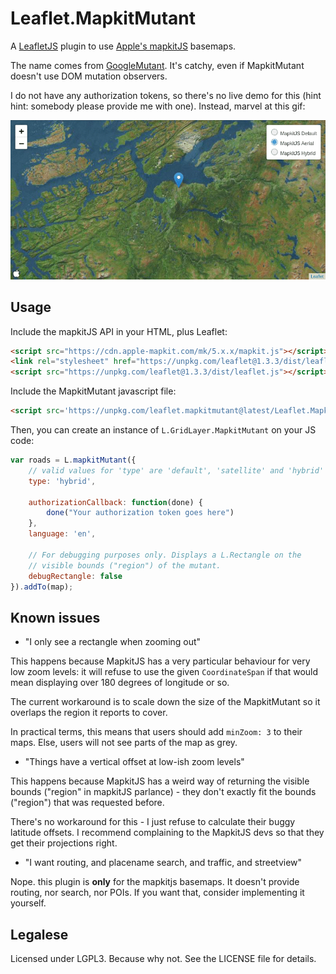 # Leaflet.MapkitMutant

A [LeafletJS](http://leafletjs.com/) plugin to use [Apple's mapkitJS](https://developer.apple.com/documentation/mapkitjs) basemaps.

The name comes from [GoogleMutant](https://gitlab.com/IvanSanchez/Leaflet.GridLayer.GoogleMutant). It's catchy, even if MapkitMutant doesn't use DOM mutation observers.

I do not have any authorization tokens, so there's no live demo for this
(hint hint: somebody please provide me with one). Instead, marvel at this gif:

![Leaflet showing the three different mapkitjs map types](demo.gif)

## Usage

Include the mapkitJS API in your HTML, plus Leaflet:

```html
<script src="https://cdn.apple-mapkit.com/mk/5.x.x/mapkit.js"></script>
<link rel="stylesheet" href="https://unpkg.com/leaflet@1.3.3/dist/leaflet.css" />
<script src="https://unpkg.com/leaflet@1.3.3/dist/leaflet.js"></script>
```

Include the MapkitMutant javascript file:

```html
<script src='https://unpkg.com/leaflet.mapkitmutant@latest/Leaflet.MapkitMutant.js'></script>
```

Then, you can create an instance of `L.GridLayer.MapkitMutant` on your JS code:

```javascript
var roads = L.mapkitMutant({
	// valid values for 'type' are 'default', 'satellite' and 'hybrid'
	type: 'hybrid',

	authorizationCallback: function(done) {
		done("Your authorization token goes here")
	},
	language: 'en',

	// For debugging purposes only. Displays a L.Rectangle on the
	// visible bounds ("region") of the mutant.
	debugRectangle: false
}).addTo(map);
```


## Known issues

* "I only see a rectangle when zooming out"

This happens because MapkitJS has a very particular behaviour for very low
zoom levels: it will refuse to use the given `CoordinateSpan` if that would
mean displaying over 180 degrees of longitude or so.

The current workaround is to scale down the size of the MapkitMutant so it overlaps
the region it reports to cover.

In practical terms, this means that users should add `minZoom: 3` to their maps.
Else, users will not see parts of the map as grey.

* "Things have a vertical offset at low-ish zoom levels"

This happens because MapkitJS has a weird way of returning the visible bounds
("region" in mapkitJS parlance) - they don't exactly fit the bounds ("region")
that was requested before.

There's no workaround for this - I just refuse to calculate their buggy latitude
offsets. I recommend complaining to the MapkitJS devs so that they get their
projections right.


* "I want routing, and placename search, and traffic, and streetview"

Nope. this plugin is **only** for the mapkitjs basemaps. It doesn't provide
routing, nor search, nor POIs. If you want that, consider implementing it
yourself.

## Legalese

Licensed under LGPL3. Because why not. See the LICENSE file for details.

